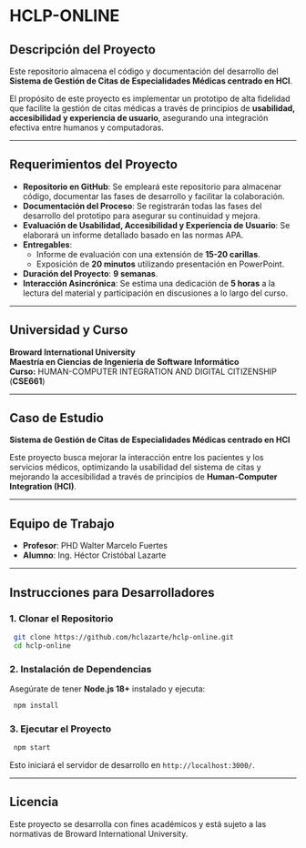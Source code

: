 # HCLP-ONLINE

## Descripción del Proyecto
Este repositorio almacena el código y documentación del desarrollo del **Sistema de Gestión de Citas de Especialidades Médicas centrado en HCI**.

El propósito de este proyecto es implementar un prototipo de alta fidelidad que facilite la gestión de citas médicas a través de principios de **usabilidad, accesibilidad y experiencia de usuario**, asegurando una integración efectiva entre humanos y computadoras.

---

## Requerimientos del Proyecto
- **Repositorio en GitHub**: Se empleará este repositorio para almacenar código, documentar las fases de desarrollo y facilitar la colaboración.
- **Documentación del Proceso**: Se registrarán todas las fases del desarrollo del prototipo para asegurar su continuidad y mejora.
- **Evaluación de Usabilidad, Accesibilidad y Experiencia de Usuario**: Se elaborará un informe detallado basado en las normas APA.
- **Entregables**:
  - Informe de evaluación con una extensión de **15-20 carillas**.
  - Exposición de **20 minutos** utilizando presentación en PowerPoint.
- **Duración del Proyecto**: **9 semanas**.
- **Interacción Asincrónica**: Se estima una dedicación de **5 horas** a la lectura del material y participación en discusiones a lo largo del curso.

---

## Universidad y Curso
**Broward International University**  
**Maestría en Ciencias de Ingeniería de Software Informático**  
**Curso:** HUMAN-COMPUTER INTEGRATION AND DIGITAL CITIZENSHIP (**CSE661**)

---

## Caso de Estudio
**Sistema de Gestión de Citas de Especialidades Médicas centrado en HCI**

Este proyecto busca mejorar la interacción entre los pacientes y los servicios médicos, optimizando la usabilidad del sistema de citas y mejorando la accesibilidad a través de principios de **Human-Computer Integration (HCI)**.

---

## Equipo de Trabajo
- **Profesor**: PHD Walter Marcelo Fuertes  
- **Alumno**: Ing. Héctor Cristóbal Lazarte  

---

## Instrucciones para Desarrolladores
### 1. Clonar el Repositorio
```sh
 git clone https://github.com/hclazarte/hclp-online.git
 cd hclp-online
```

### 2. Instalación de Dependencias
Asegúrate de tener **Node.js 18+** instalado y ejecuta:
```sh
 npm install
```

### 3. Ejecutar el Proyecto
```sh
 npm start
```
Esto iniciará el servidor de desarrollo en `http://localhost:3000/`.

---

## Licencia
Este proyecto se desarrolla con fines académicos y está sujeto a las normativas de Broward International University.

